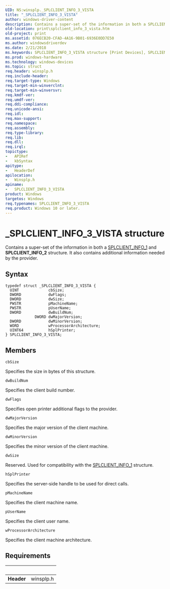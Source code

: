 ```yaml
---
UID: NS:winsplp._SPLCLIENT_INFO_3_VISTA
title: "_SPLCLIENT_INFO_3_VISTA"
author: windows-driver-content
description: Contains a super-set of the information in both a SPLCLIENT_INFO_1 and SPLCLIENT_INFO_2 structure. It also contains additional information needed by the provider.
old-location: print\splclient_info_3_vista.htm
old-project: print
ms.assetid: 076ECB20-CFAD-4A16-9B01-6936E0DD7E50
ms.author: windowsdriverdev
ms.date: 2/21/2018
ms.keywords: SPLCLIENT_INFO_3_VISTA structure [Print Devices], SPLCLIENT_INFO_3_VISTA, _SPLCLIENT_INFO_3_VISTA, winsplp/SPLCLIENT_INFO_3_VISTA, print.splclient_info_3_vista, *LPSPLCLIENT_INFO_3, SPLCLIENT_INFO_3, *PSPLCLIENT_INFO_3
ms.prod: windows-hardware
ms.technology: windows-devices
ms.topic: struct
req.header: winsplp.h
req.include-header: 
req.target-type: Windows
req.target-min-winverclnt: 
req.target-min-winversvr: 
req.kmdf-ver: 
req.umdf-ver: 
req.ddi-compliance: 
req.unicode-ansi: 
req.idl: 
req.max-support: 
req.namespace: 
req.assembly: 
req.type-library: 
req.lib: 
req.dll: 
req.irql: 
topictype:
-	APIRef
-	kbSyntax
apitype:
-	HeaderDef
apilocation:
-	Winsplp.h
apiname:
-	SPLCLIENT_INFO_3_VISTA
product: Windows
targetos: Windows
req.typenames: SPLCLIENT_INFO_3_VISTA
req.product: Windows 10 or later.
---
```


# _SPLCLIENT_INFO_3_VISTA structure
Contains a super-set of the information in both a <a href="https://docs.microsoft.com/en-us/dotnet/core/rid-catalog">SPLCLIENT_INFO_1</a> and <b>SPLCLIENT_INFO_2</b> structure. It also contains additional information needed by the provider.

## Syntax
````
typedef struct _SPLCLIENT_INFO_3_VISTA {
  UINT             cbSize;
  DWORD            dwFlags;
  DWORD            dwSize;
  PWSTR            pMachineName;
  PWSTR            pUserName;
  DWORD            dwBuildNum;
             DWORD dwMajorVersion;
  DWORD            dwMinorVersion;
  WORD             wProcessorArchitecture;
  UINT64           hSplPrinter;
} SPLCLIENT_INFO_3_VISTA;
````

## Members


`cbSize`

Specifies the size in bytes of this structure.

`dwBuildNum`

Specifies the client build number.

`dwFlags`

Specifies open printer additional flags to the provider.

`dwMajorVersion`

Specifies the major version of the client machine.

`dwMinorVersion`

Specifies the minor version of the client machine.

`dwSize`

Reserved. Used for compatibility with the <a href="https://docs.microsoft.com/en-us/dotnet/core/rid-catalog">SPLCLIENT_INFO_1</a> structure.

`hSplPrinter`

Specifies the server-side handle to be used for direct calls.

`pMachineName`

Specifies the client machine name.

`pUserName`

Specifies the client user name.

`wProcessorArchitecture`

Specifies the client machine architecture.


## Requirements
| &nbsp; | &nbsp; |
| ---- |:---- |
| **Header** | winsplp.h |